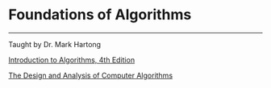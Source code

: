 # Foundations of Algorithms
---

Taught by Dr. Mark Hartong


[Introduction to Algorithms, 4th Edition](https://dl.ebooksworld.ir/books/Introduction.to.Algorithms.4th.Leiserson.Stein.Rivest.Cormen.MIT.Press.9780262046305.EBooksWorld.ir.pdf)

[The Design and Analysis of Computer Algorithms](https://doc.lagout.org/science/0_Computer%20Science/2_Algorithms/The%20Design%20and%20Analysis%20of%20Computer%20Algorithms%20%5BAho,%20Hopcroft%20&%20Ullman%201974-01-11%5D.pdf)
